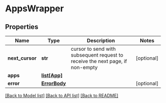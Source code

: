# AppsWrapper

## Properties
Name | Type | Description | Notes
------------ | ------------- | ------------- | -------------
**next_cursor** | **str** | cursor to send with subsequent request to receive the next page, if non-empty | [optional] 
**apps** | [**list[App]**](App.md) |  | 
**error** | [**ErrorBody**](ErrorBody.md) |  | [optional] 

[[Back to Model list]](../README.md#documentation-for-models) [[Back to API list]](../README.md#documentation-for-api-endpoints) [[Back to README]](../README.md)


